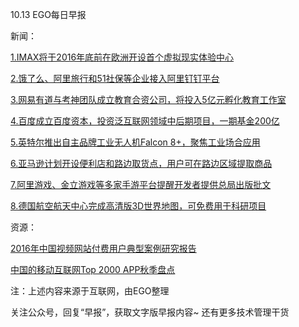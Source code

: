 10.13 EGO每日早报

新闻：

[1.IMAX将于2016年底前在欧洲开设首个虚拟现实体验中心](http://news.cnblogs.com/n/555019/)

[2.饿了么、阿里旅行和51社保等企业接入阿里钉钉平台](http://it.sohu.com/20161012/n470101542.shtml)

[3.网易有道与考神团队成立教育合资公司，将投入5亿元孵化教育工作室](http://www.techweb.com.cn/internet/2016-10-12/2411682.shtml)

[4.百度成立百度资本，投资泛互联网领域中后期项目，一期基金200亿](http://36kr.com/p/5054349.html?ktm_source=feed)

[5.英特尔推出自主品牌工业无人机Falcon 8+，聚焦工业场合应用](http://tech.qq.com/a/20161012/029305.htm)

[6.亚马逊计划开设便利店和路边取货点，用户可在路边区域提取商品](http://www.techweb.com.cn/it/2016-10-12/2410961.shtml)

[7.阿里游戏、金立游戏等多家手游平台提醒开发者提供总局出版批文](http://www.techweb.com.cn/onlinegamenews/2016-10-12/2411540.shtml)

[8.德国航空航天中心完成高清版3D世界地图，可免费用于科研项目](http://news.cnblogs.com/n/555017/)

资源：

[2016年中国视频网站付费用户典型案例研究报告](http://report.iresearch.cn/report/201610/2653.shtml)

[中国的移动互联网Top 2000 APP秋季盘点](http://www.questmobile.com.cn/blog/blog_61.html)

注：上述内容来源于互联网，由EGO整理

关注公众号，回复“早报”，获取文字版早报内容~
还有更多技术管理干货
